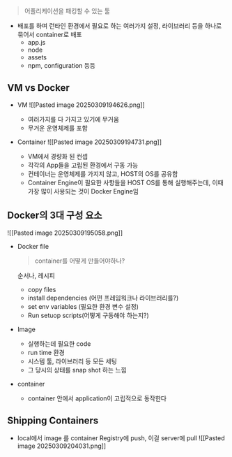 >어플리케이션을 패킹할 수 있는 툴

- 배포를 하며 런타인 환경에서 필요로 하는 여러가지 설정, 라이브러리 등을 하나로 묶어서 container로 배포
	- app.js
	- node
	- assets
	- npm, configuration 등등

## VM vs Docker

- VM
  ![[Pasted image 20250309194626.png]]
  - 여러가지를 다 가지고 있기에 무거움
  - 무거운 운영체제를 포함

- Container
  ![[Pasted image 20250309194731.png]]
  - VM에서 경량화 된 컨셉
  - 각각의 App들을 고립된 환경에서 구동 가능
  - 컨테이너는 운영체제를 가지지 않고, HOST의 OS를 공유함
  - Container Engine이 필요한 사항들을 HOST OS를 통해 실행해주는데, 이때 가장 많이 사용되는 것이 Docker Engine임

## Docker의 3대 구성 요소
![[Pasted image 20250309195058.png]]
- Docker file
	> container를 어떻게  만들어야하나?

	순서나, 레시피 
	- copy files
	- install dependencies (어떤 프레임워크나 라이브러리를?)
	- set env variables (필요한 환경 변수 설정)
	- Run setuop scripts(어떻게 구동해야 하는지?)
- Image
	- 실행하는데 필요한 code
	- run time 환경
	- 시스템 툴, 라이브러리 등 모든 세팅
	- 그 당시의 상태를 snap shot 하는 느낌 
- container
	- container 안에서 application이 고립적으로 동작한다

## Shipping Containers
- local에서 image 를 container Registry에 push, 이걸 server에 pull
  ![[Pasted image 20250309204031.png]]
